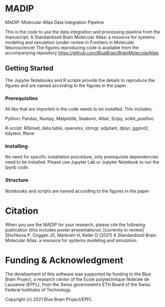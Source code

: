 # MADIP
MADIP: Molecular Atlas Data Integration Pipeline

This is the code to use the data integration and processing pipeline from the manuscript: A Standardized Brain Molecular Atlas: a resource for systems modeling and simulation (under review in Frontiers in Molecular Neuroscience)
The figures reproducing code is available from the accompanying repository https://github.com/BlueBrain/BrainMolecularAtlas 

## Getting Started

The Jupyter Notebooks and R scripts provide the details to reproduce the figures and are named according to the figures in the paper.

### Prerequisites

All libs that are imported in the code needs to be installed. This includes: 

Python: Pandas, Numpy, Matplotlib, Seaborn, Altair, Scipy, scikit\_posthoc 

R-script: RISmed, data.table, openxlsx, stringr, adjutant, dplyr, ggplot2, tidytext, Rtsne

### Installing

No need for specific installation procedure, only prerequisite dependencies need to be installed. Please use Jupyter Lab or Jupyter Notebook to run the ipynb code.

### Structure

Notebooks and scripts are named according to the figures in the paper

# Citation

When you use the MADIP for your research, please cite the following publication (this includes poster presentations):
[currently in review] Shichkova P, Coggan JS, Markram H, Keller D (2021) A Standardized Brain Molecular Atlas: a resource for systems modeling and simulation. 

# Funding & Acknowledgment
 
The development of this software was supported by funding to the Blue Brain Project, a research center of the École polytechnique fédérale de Lausanne (EPFL), from the Swiss government’s ETH Board of the Swiss Federal Institutes of Technology.


Copyright (c) 2021 Blue Brain Project/EPFL

